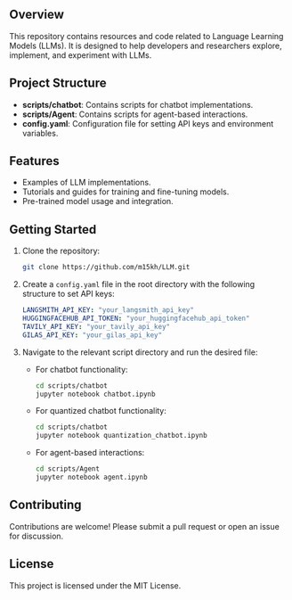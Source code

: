 ## Overview

This repository contains resources and code related to Language Learning Models (LLMs). It is designed to help developers and researchers explore, implement, and experiment with LLMs.

## Project Structure

- **scripts/chatbot**: Contains scripts for chatbot implementations.
- **scripts/Agent**: Contains scripts for agent-based interactions.
- **config.yaml**: Configuration file for setting API keys and environment variables.

## Features

- Examples of LLM implementations.
- Tutorials and guides for training and fine-tuning models.
- Pre-trained model usage and integration.

## Getting Started

1. Clone the repository:
    ```bash
    git clone https://github.com/m15kh/LLM.git
    ```

2. Create a `config.yaml` file in the root directory with the following structure to set API keys:
    ```yaml
    LANGSMITH_API_KEY: "your_langsmith_api_key"
    HUGGINGFACEHUB_API_TOKEN: "your_huggingfacehub_api_token"
    TAVILY_API_KEY: "your_tavily_api_key"
    GILAS_API_KEY: "your_gilas_api_key"
    ```

3. Navigate to the relevant script directory and run the desired file:
    - For chatbot functionality:
        ```bash
        cd scripts/chatbot
        jupyter notebook chatbot.ipynb
        ```
    - For quantized chatbot functionality:
        ```bash
        cd scripts/chatbot
        jupyter notebook quantization_chatbot.ipynb
        ```
    - For agent-based interactions:
        ```bash
        cd scripts/Agent
        jupyter notebook agent.ipynb
        ```

## Contributing

Contributions are welcome! Please submit a pull request or open an issue for discussion.

## License

This project is licensed under the MIT License.